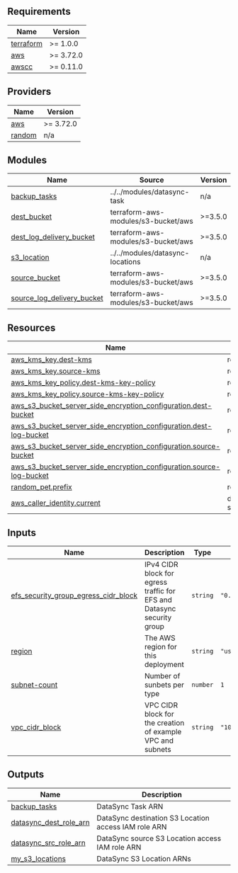 <!-- BEGIN_TF_DOCS -->
## Requirements

| Name | Version |
|------|---------|
| <a name="requirement_terraform"></a> [terraform](#requirement\_terraform) | >= 1.0.0 |
| <a name="requirement_aws"></a> [aws](#requirement\_aws) | >= 3.72.0 |
| <a name="requirement_awscc"></a> [awscc](#requirement\_awscc) | >= 0.11.0 |

## Providers

| Name | Version |
|------|---------|
| <a name="provider_aws"></a> [aws](#provider\_aws) | >= 3.72.0 |
| <a name="provider_random"></a> [random](#provider\_random) | n/a |

## Modules

| Name | Source | Version |
|------|--------|---------|
| <a name="module_backup_tasks"></a> [backup\_tasks](#module\_backup\_tasks) | ../../modules/datasync-task | n/a |
| <a name="module_dest_bucket"></a> [dest\_bucket](#module\_dest\_bucket) | terraform-aws-modules/s3-bucket/aws | >=3.5.0 |
| <a name="module_dest_log_delivery_bucket"></a> [dest\_log\_delivery\_bucket](#module\_dest\_log\_delivery\_bucket) | terraform-aws-modules/s3-bucket/aws | >=3.5.0 |
| <a name="module_s3_location"></a> [s3\_location](#module\_s3\_location) | ../../modules/datasync-locations | n/a |
| <a name="module_source_bucket"></a> [source\_bucket](#module\_source\_bucket) | terraform-aws-modules/s3-bucket/aws | >=3.5.0 |
| <a name="module_source_log_delivery_bucket"></a> [source\_log\_delivery\_bucket](#module\_source\_log\_delivery\_bucket) | terraform-aws-modules/s3-bucket/aws | >=3.5.0 |

## Resources

| Name | Type |
|------|------|
| [aws_kms_key.dest-kms](https://registry.terraform.io/providers/hashicorp/aws/latest/docs/resources/kms_key) | resource |
| [aws_kms_key.source-kms](https://registry.terraform.io/providers/hashicorp/aws/latest/docs/resources/kms_key) | resource |
| [aws_kms_key_policy.dest-kms-key-policy](https://registry.terraform.io/providers/hashicorp/aws/latest/docs/resources/kms_key_policy) | resource |
| [aws_kms_key_policy.source-kms-key-policy](https://registry.terraform.io/providers/hashicorp/aws/latest/docs/resources/kms_key_policy) | resource |
| [aws_s3_bucket_server_side_encryption_configuration.dest-bucket](https://registry.terraform.io/providers/hashicorp/aws/latest/docs/resources/s3_bucket_server_side_encryption_configuration) | resource |
| [aws_s3_bucket_server_side_encryption_configuration.dest-log-bucket](https://registry.terraform.io/providers/hashicorp/aws/latest/docs/resources/s3_bucket_server_side_encryption_configuration) | resource |
| [aws_s3_bucket_server_side_encryption_configuration.source-bucket](https://registry.terraform.io/providers/hashicorp/aws/latest/docs/resources/s3_bucket_server_side_encryption_configuration) | resource |
| [aws_s3_bucket_server_side_encryption_configuration.source-log-bucket](https://registry.terraform.io/providers/hashicorp/aws/latest/docs/resources/s3_bucket_server_side_encryption_configuration) | resource |
| [random_pet.prefix](https://registry.terraform.io/providers/hashicorp/random/latest/docs/resources/pet) | resource |
| [aws_caller_identity.current](https://registry.terraform.io/providers/hashicorp/aws/latest/docs/data-sources/caller_identity) | data source |

## Inputs

| Name | Description | Type | Default | Required |
|------|-------------|------|---------|:--------:|
| <a name="input_efs_security_group_egress_cidr_block"></a> [efs\_security\_group\_egress\_cidr\_block](#input\_efs\_security\_group\_egress\_cidr\_block) | IPv4 CIDR block for egress traffic for EFS and Datasync security group | `string` | `"0.0.0.0/0"` | no |
| <a name="input_region"></a> [region](#input\_region) | The AWS region for this deployment | `string` | `"us-east-1"` | no |
| <a name="input_subnet-count"></a> [subnet-count](#input\_subnet-count) | Number of sunbets per type | `number` | `1` | no |
| <a name="input_vpc_cidr_block"></a> [vpc\_cidr\_block](#input\_vpc\_cidr\_block) | VPC CIDR block for the creation of example VPC and subnets | `string` | `"10.0.0.0/16"` | no |

## Outputs

| Name | Description |
|------|-------------|
| <a name="output_backup_tasks"></a> [backup\_tasks](#output\_backup\_tasks) | DataSync Task ARN |
| <a name="output_datasync_dest_role_arn"></a> [datasync\_dest\_role\_arn](#output\_datasync\_dest\_role\_arn) | DataSync destination S3 Location access IAM role ARN |
| <a name="output_datasync_src_role_arn"></a> [datasync\_src\_role\_arn](#output\_datasync\_src\_role\_arn) | DataSync source S3 Location access IAM role ARN |
| <a name="output_my_s3_locations"></a> [my\_s3\_locations](#output\_my\_s3\_locations) | DataSync S3 Location ARNs |
<!-- END_TF_DOCS -->